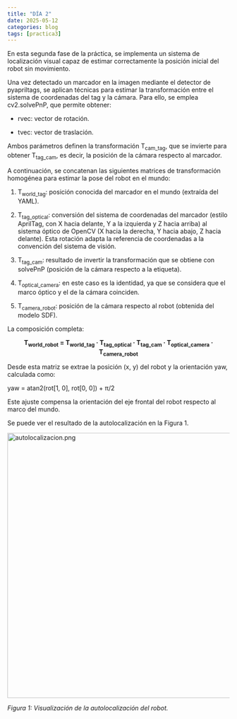 ```yaml
---
title: "DÍA 2"
date: 2025-05-12
categories: blog
tags: [practica3]
---
```


En esta segunda fase de la práctica, se implementa un sistema de localización visual capaz de estimar correctamente la posición inicial del robot sin movimiento. 

Una vez detectado un marcador en la imagen mediante el detector de pyapriltags, se aplican técnicas para estimar la transformación entre el sistema de coordenadas del tag y la cámara. Para ello, se emplea cv2.solvePnP, que permite obtener:

- rvec: vector de rotación.

- tvec: vector de traslación.

Ambos parámetros definen la transformación T<sub>cam_tag</sub>, que se invierte para obtener T<sub>tag_cam</sub>, es decir, la posición de la cámara respecto al marcador.

A continuación, se concatenan las siguientes matrices de transformación homogénea para estimar la pose del robot en el mundo:

1. T<sub>world_tag</sub>: posición conocida del marcador en el mundo (extraída del YAML).

2. T<sub>tag_optical</sub>: conversión del sistema de coordenadas del marcador (estilo AprilTag, con X hacia delante, Y a la izquierda y Z hacia arriba) al sistema óptico de OpenCV (X hacia la derecha, Y hacia abajo, Z hacia delante). Esta rotación adapta la referencia de coordenadas a la convención del sistema de visión.
   
3. T<sub>tag_cam</sub>: resultado de invertir la transformación que se obtiene con solvePnP (posición de la cámara respecto a la etiqueta).

4. T<sub>optical_camera</sub>: en este caso es la identidad, ya que se considera que el marco óptico y el de la cámara coinciden.

5. T<sub>camera_robot</sub>: posición de la cámara respecto al robot (obtenida del modelo SDF).

La composición completa:

<div align="center"><strong>T<sub>world_robot</sub> = T<sub>world_tag</sub> · T<sub>tag_optical</sub> · T<sub>tag_cam</sub> · T<sub>optical_camera</sub> · T<sub>camera_robot</sub></strong></div>

Desde esta matriz se extrae la posición (x, y) del robot y la orientación yaw, calculada como:

yaw = atan2(rot[1, 0], rot[0, 0]) + π/2

Este ajuste compensa la orientación del eje frontal del robot respecto al marco del mundo.

Se puede ver el resultado de la autolocalización en la Figura 1.

<img src="{{ '/imagenes/autolocalizacion.png' | relative_url }}" alt="autolocalizacion.png" width="600">
<p><em>Figura 1: Visualización de la autolocalización del robot.</em></p>
